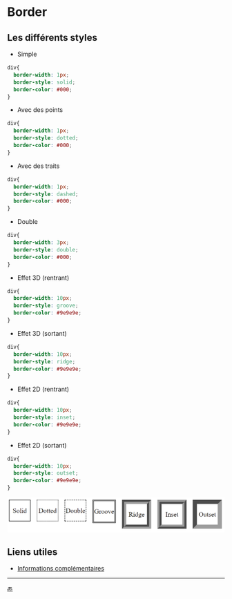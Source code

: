 # Border

## Les différents styles

- Simple

````css
div{
  border-width: 1px;
  border-style: solid;
  border-color: #000;
}
````

- Avec des points

````css
div{
  border-width: 1px;
  border-style: dotted;
  border-color: #000;
}
````

- Avec des traits

````css
div{
  border-width: 1px;
  border-style: dashed;
  border-color: #000;
}
````

- Double

````css
div{
  border-width: 3px;
  border-style: double;
  border-color: #000;
}
````

- Effet 3D (rentrant)

````css
div{
  border-width: 10px;
  border-style: groove;
  border-color: #9e9e9e;
}
````

- Effet 3D (sortant)

````css
div{
  border-width: 10px;
  border-style: ridge;
  border-color: #9e9e9e;
}
````

- Effet 2D (rentrant)

````css
div{
  border-width: 10px;
  border-style: inset;
  border-color: #9e9e9e;
}
````

- Effet 2D (sortant)

````css
div{
  border-width: 10px;
  border-style: outset;
  border-color: #9e9e9e;
}
````

![style](img/border-styles1.png)



## Liens utiles

- [Informations complémentaires](https://developer.mozilla.org/fr/docs/Web/CSS/border-style)




---

[:back:](chapitre-6.md)    